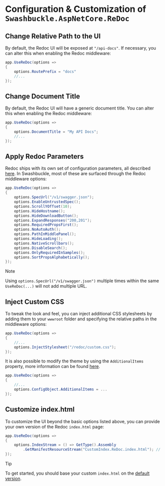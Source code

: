 # Configuration & Customization of `Swashbuckle.AspNetCore.ReDoc`

## Change Relative Path to the UI

By default, the Redoc UI will be exposed at `"/api-docs"`. If necessary, you can alter this when enabling the Redoc middleware:

```csharp
app.UseReDoc(options =>
{
    options.RoutePrefix = "docs"
    //...
});
```

## Change Document Title

By default, the Redoc UI will have a generic document title. You can alter this when enabling the Redoc middleware:

```csharp
app.UseReDoc(options =>
{
    options.DocumentTitle = "My API Docs";
    //...
});
```

## Apply Redoc Parameters

Redoc ships with its own set of configuration parameters, all described [here](https://github.com/Rebilly/redoc/blob/main/README.md#redoc-options-object). In Swashbuckle, most of these are surfaced through the Redoc middleware options:

```csharp
app.UseReDoc(options =>
{
    options.SpecUrl("/v1/swagger.json");
    options.EnableUntrustedSpec();
    options.ScrollYOffset(10);
    options.HideHostname();
    options.HideDownloadButton();
    options.ExpandResponses("200,201");
    options.RequiredPropsFirst();
    options.NoAutoAuth();
    options.PathInMiddlePanel();
    options.HideLoading();
    options.NativeScrollbars();
    options.DisableSearch();
    options.OnlyRequiredInSamples();
    options.SortPropsAlphabetically();
});
```

> [!NOTE]
> Using `options.SpecUrl("/v1/swagger.json")` multiple times within the same `UseReDoc(...)` will not add multiple URL.

## Inject Custom CSS

To tweak the look and feel, you can inject additional CSS stylesheets by adding them to your `wwwroot` folder and specifying the relative paths in the middleware options:

```csharp
app.UseReDoc(options =>
{
    //...
    options.InjectStylesheet("/redoc/custom.css");
});
```

It is also possible to modify the theme by using the `AdditionalItems` property, more information can be found [here](https://github.com/Rebilly/redoc/blob/main/README.md#redoc-options-object).

```csharp
app.UseReDoc(options =>
{
    //...
    options.ConfigObject.AdditionalItems = ...
});
```

## Customize index.html

To customize the UI beyond the basic options listed above, you can provide your own version of the Redoc `index.html` page:

```csharp
app.UseReDoc(options =>
{
    options.IndexStream = () => GetType().Assembly
        .GetManifestResourceStream("CustomIndex.ReDoc.index.html"); // requires file to be added as an embedded resource
});
```

> [!TIP]
> To get started, you should base your custom `index.html` on the [default version](../src/Swashbuckle.AspNetCore.ReDoc/index.html).
